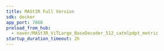 ```yaml
---
title: MASt3R Full Version
sdk: docker
app_port: 7860
preload_from_hub:
  - naver/MASt3R_ViTLarge_BaseDecoder_512_catmlpdpt_metric
startup_duration_timeout: 2h
---
```

